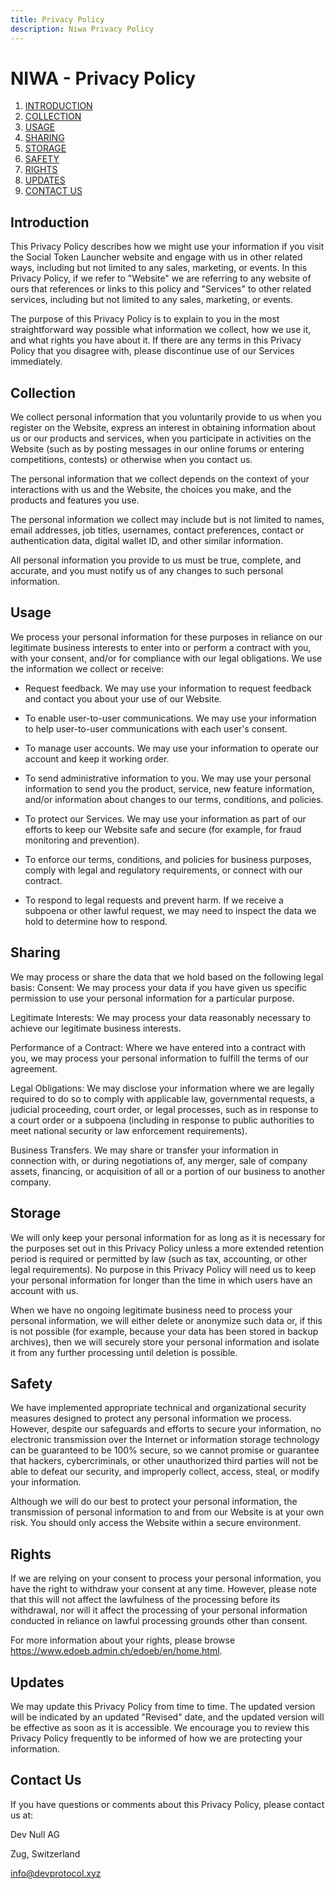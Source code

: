```yaml
---
title: Privacy Policy
description: Niwa Privacy Policy
---
```


# NIWA - Privacy Policy

1. [INTRODUCTION](#introduction)
2. [COLLECTION](#collection)
3. [USAGE](#usage)
4. [SHARING](#sharing)
5. [STORAGE](#storage)
6. [SAFETY](#safety)
7. [RIGHTS](#rights)
8. [UPDATES](#updates)
9. [CONTACT US](#contact)

## <a name="introduction">Introduction</a>

This Privacy Policy describes how we might use your information if you visit the Social Token Launcher website and engage with us in other related ways, including but not limited to any sales, marketing, or events.
In this Privacy Policy, if we refer to "Website" we are referring to any website of ours that references or links to this policy and "Services" to other related services, including but not limited to any sales, marketing, or events.

The purpose of this Privacy Policy is to explain to you in the most straightforward way possible what information we collect, how we use it, and what rights you have about it. If there are any terms in this Privacy Policy that you disagree with, please discontinue use of our Services immediately.

## <a name="collection">Collection</a>

We collect personal information that you voluntarily provide to us when you register on the Website, express an interest in obtaining information about us or our products and services, when you participate in activities on the Website (such as by posting messages in our online forums or entering competitions, contests) or otherwise when you contact us.

The personal information that we collect depends on the context of your interactions with us and the Website, the choices you make, and the products and features you use.

The personal information we collect may include but is not limited to names, email addresses, job titles, usernames, contact preferences, contact or authentication data, digital wallet ID, and other similar information.

All personal information you provide to us must be true, complete, and accurate, and you must notify us of any changes to such personal information.

## <a name="usage">Usage</a>

We process your personal information for these purposes in reliance on our legitimate business interests to enter into or perform a contract with you, with your consent, and/or for compliance with our legal obligations.
We use the information we collect or receive:

- Request feedback. We may use your information to request feedback and contact you about your use of our Website.

- To enable user-to-user communications. We may use your information to help user-to-user communications with each user's consent.

- To manage user accounts. We may use your information to operate our account and keep it working order.

- To send administrative information to you. We may use your personal information to send you the product, service, new feature information, and/or information about changes to our terms, conditions, and policies.

- To protect our Services. We may use your information as part of our efforts to keep our Website safe and secure (for example, for fraud monitoring and prevention).

- To enforce our terms, conditions, and policies for business purposes, comply with legal and regulatory requirements, or connect with our contract.

- To respond to legal requests and prevent harm. If we receive a subpoena or other lawful request, we may need to inspect the data we hold to determine how to respond.

## <a name="sharing">Sharing</a>

We may process or share the data that we hold based on the following legal basis:
Consent: We may process your data if you have given us specific permission to use your personal information for a particular purpose.

Legitimate Interests: We may process your data reasonably necessary to achieve our legitimate business interests.

Performance of a Contract: Where we have entered into a contract with you, we may process your personal information to fulfill the terms of our agreement.

Legal Obligations: We may disclose your information where we are legally required to do so to comply with applicable law, governmental requests, a judicial proceeding, court order, or legal processes, such as in response to a court order or a subpoena (including in response to public authorities to meet national security or law enforcement requirements).

Business Transfers. We may share or transfer your information in connection with, or during negotiations of, any merger, sale of company assets, financing, or acquisition of all or a portion of our business to another company.

## <a name="storage">Storage</a>

We will only keep your personal information for as long as it is necessary for the purposes set out in this Privacy Policy unless a more extended retention period is required or permitted by law (such as tax, accounting, or other legal requirements). No purpose in this Privacy Policy will need us to keep your personal information for longer than the time in which users have an account with us.

When we have no ongoing legitimate business need to process your personal information, we will either delete or anonymize such data or, if this is not possible (for example, because your data has been stored in backup archives), then we will securely store your personal information and isolate it from any further processing until deletion is possible.

## <a name="safety">Safety</a>

We have implemented appropriate technical and organizational security measures designed to protect any personal information we process. However, despite our safeguards and efforts to secure your information, no electronic transmission over the Internet or information storage technology can be guaranteed to be 100% secure, so we cannot promise or guarantee that hackers, cybercriminals, or other unauthorized third parties will not be able to defeat our security, and improperly collect, access, steal, or modify your information.

Although we will do our best to protect your personal information, the transmission of personal information to and from our Website is at your own risk. You should only access the Website within a secure environment.

## <a name="rights">Rights</a>

If we are relying on your consent to process your personal information, you have the right to withdraw your consent at any time. However, please note that this will not affect the lawfulness of the processing before its withdrawal, nor will it affect the processing of your personal information conducted in reliance on lawful processing grounds other than consent.

For more information about your rights, please browse https://www.edoeb.admin.ch/edoeb/en/home.html.

## <a name="updates">Updates</a>

We may update this Privacy Policy from time to time. The updated version will be indicated by an updated "Revised" date, and the updated version will be effective as soon as it is accessible.
We encourage you to review this Privacy Policy frequently to be informed of how we are protecting your information.

## <a name="contact">Contact Us</a>

If you have questions or comments about this Privacy Policy, please contact us at:

Dev Null AG

Zug, Switzerland

<a href="mailto:info@devprotocol.xyz">info@devprotocol.xyz</a>
